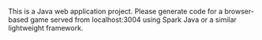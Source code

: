 <!-- Use this file to provide workspace-specific custom instructions to Copilot. For more details, visit https://code.visualstudio.com/docs/copilot/copilot-customization#_use-a-githubcopilotinstructionsmd-file -->

This is a Java web application project. Please generate code for a browser-based game served from localhost:3004 using Spark Java or a similar lightweight framework.
